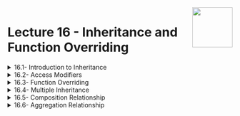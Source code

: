 <img align="right" width="90" height="90" src="https://github.com/cs-MohamedAyman/Computer-Science-Textbooks/blob/master/logos/object-oriented.jpg">

# Lecture 16 - Inheritance and Function Overriding

<details>
	<summary>16.1- Introduction to Inheritance</summary>

</details>

<details>
	<summary>16.2- Access Modifiers</summary>

</details>

<details>
	<summary>16.3- Function Overriding</summary>

</details>

<details>
	<summary>16.4- Multiple Inheritance</summary>

</details>

<details>
	<summary>16.5- Composition Relationship</summary>

</details>

<details>
	<summary>16.6- Aggregation Relationship</summary>

</details>

